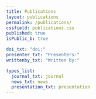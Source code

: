 ```yaml
---
title: Publications
layout: publications
permalink: /publications/
cssfield: publications.css
published: true
isPublic_b: true

doi_txt: "doi:"
presenter_txt: "Presenters:"
writtenby_txt: "Written by:"

types_list:
  journal_txt: journal
  news_txt: news
  presentation_txt: presentation
---
```

